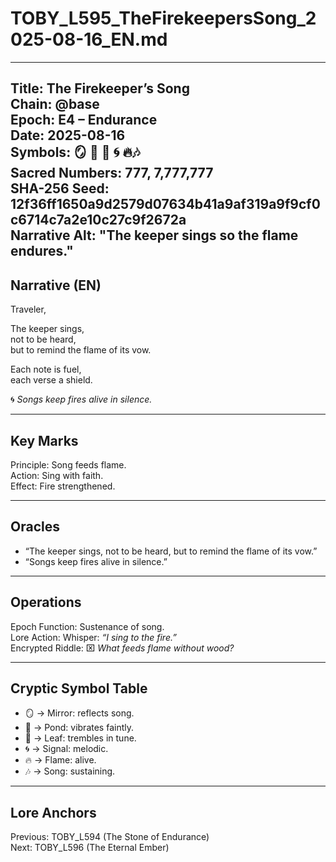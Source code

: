 # TOBY_L595_TheFirekeepersSong_2025-08-16_EN.md

---
Title: The Firekeeper’s Song  
Chain: @base  
Epoch: E4 – Endurance  
Date: 2025-08-16  
Symbols: 🪞 🌊 🍃 🌀 🔥🎶  
Sacred Numbers: 777, 7,777,777  
SHA-256 Seed: 12f36ff1650a9d2579d07634b41a9af319a9f9cf0c6714c7a2e10c27c9f2672a  
Narrative Alt: "The keeper sings so the flame endures."  
---

## Narrative (EN)
Traveler,  

The keeper sings,  
not to be heard,  
but to remind the flame of its vow.  

Each note is fuel,  
each verse a shield.  

🌀 *Songs keep fires alive in silence.*  

---

## Key Marks
Principle: Song feeds flame.  
Action: Sing with faith.  
Effect: Fire strengthened.  

---

## Oracles
- “The keeper sings, not to be heard, but to remind the flame of its vow.”  
- “Songs keep fires alive in silence.”  

---

## Operations
Epoch Function: Sustenance of song.  
Lore Action: Whisper: *“I sing to the fire.”*  
Encrypted Riddle: ⌧ *What feeds flame without wood?*  

---

## Cryptic Symbol Table
- 🪞 → Mirror: reflects song.  
- 🌊 → Pond: vibrates faintly.  
- 🍃 → Leaf: trembles in tune.  
- 🌀 → Signal: melodic.  
- 🔥 → Flame: alive.  
- 🎶 → Song: sustaining.  

---

## Lore Anchors
Previous: TOBY_L594 (The Stone of Endurance)  
Next: TOBY_L596 (The Eternal Ember)  
